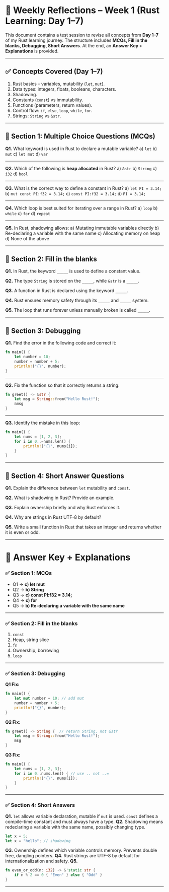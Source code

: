 # 📅 Weekly Reflections – Week 1 (Rust Learning: Day 1–7)

This document contains a test session to revise all concepts from **Day 1–7** of my Rust learning journey.
The structure includes **MCQs, Fill in the blanks, Debugging, Short Answers**.
At the end, an **Answer Key + Explanations** is provided.

---

## ✅ Concepts Covered (Day 1–7)

1. Rust basics – variables, mutability (`let`, `mut`).
2. Data types: integers, floats, booleans, characters.
3. Shadowing.
4. Constants (`const`) vs immutability.
5. Functions (parameters, return values).
6. Control flow: `if`, `else`, `loop`, `while`, `for`.
7. Strings: `String` vs `&str`.

---

## 📌 Section 1: Multiple Choice Questions (MCQs)

**Q1.** What keyword is used in Rust to declare a mutable variable?
a) `let`
b) `mut`
c) `let mut`
d) `var`

---

**Q2.** Which of the following is **heap allocated** in Rust?
a) `&str`
b) `String`
c) `i32`
d) `bool`

---

**Q3.** What is the correct way to define a constant in Rust?
a) `let PI = 3.14;`
b) `mut const PI:f32 = 3.14;`
c) `const PI:f32 = 3.14;`
d) `PI = 3.14;`

---

**Q4.** Which loop is best suited for iterating over a range in Rust?
a) `loop`
b) `while`
c) `for`
d) `repeat`

---

**Q5.** In Rust, shadowing allows:
a) Mutating immutable variables directly
b) Re-declaring a variable with the same name
c) Allocating memory on heap
d) None of the above

---

## 📌 Section 2: Fill in the blanks

**Q1.** In Rust, the keyword `_____` is used to define a constant value.

**Q2.** The type `String` is stored on the `_____`, while `&str` is a `_____`.

**Q3.** A function in Rust is declared using the keyword `_____`.

**Q4.** Rust ensures memory safety through its `_____` and `_____` system.

**Q5.** The loop that runs forever unless manually broken is called `_____`.

---

## 📌 Section 3: Debugging

**Q1.** Find the error in the following code and correct it:

```rust
fn main() {
    let number = 10;
    number = number + 5;
    println!("{}", number);
}
```

---

**Q2.** Fix the function so that it correctly returns a string:

```rust
fn greet() -> &str {
    let msg = String::from("Hello Rust!");
    &msg
}
```

---

**Q3.** Identify the mistake in this loop:

```rust
fn main() {
    let nums = [1, 2, 3];
    for i in 0..=nums.len() {
        println!("{}", nums[i]);
    }
}
```

---

## 📌 Section 4: Short Answer Questions

**Q1.** Explain the difference between `let` mutability and `const`.

**Q2.** What is shadowing in Rust? Provide an example.

**Q3.** Explain ownership briefly and why Rust enforces it.

**Q4.** Why are strings in Rust UTF-8 by default?

**Q5.** Write a small function in Rust that takes an integer and returns whether it is even or odd.

---

# 📝 Answer Key + Explanations

### ✅ Section 1: MCQs

* Q1 → **c) let mut**
* Q2 → **b) String**
* Q3 → **c) const PI:f32 = 3.14;**
* Q4 → **c) for**
* Q5 → **b) Re-declaring a variable with the same name**

---

### ✅ Section 2: Fill in the blanks

1. `const`
2. Heap, string slice
3. `fn`
4. Ownership, borrowing
5. `loop`

---

### ✅ Section 3: Debugging

**Q1 Fix:**

```rust
fn main() {
    let mut number = 10; // add mut
    number = number + 5;
    println!("{}", number);
}
```

**Q2 Fix:**

```rust
fn greet() -> String {  // return String, not &str
    let msg = String::from("Hello Rust!");
    msg
}
```

**Q3 Fix:**

```rust
fn main() {
    let nums = [1, 2, 3];
    for i in 0..nums.len() { // use .. not ..=
        println!("{}", nums[i]);
    }
}
```

---

### ✅ Section 4: Short Answers

**Q1.** `let` allows variable declaration, mutable if `mut` is used. `const` defines a compile-time constant and must always have a type.
**Q2.** Shadowing means redeclaring a variable with the same name, possibly changing type.

```rust
let x = 5;
let x = "hello"; // shadowing
```

**Q3.** Ownership defines which variable controls memory. Prevents double free, dangling pointers.
**Q4.** Rust strings are UTF-8 by default for internationalization and safety.
**Q5.**

```rust
fn even_or_odd(n: i32) -> &'static str {
    if n % 2 == 0 { "Even" } else { "Odd" }
}
```

---

